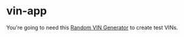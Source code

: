 # vin-app

You're going to need this [Random VIN Generator](https://vingenerator.org/) to create test VINs.
